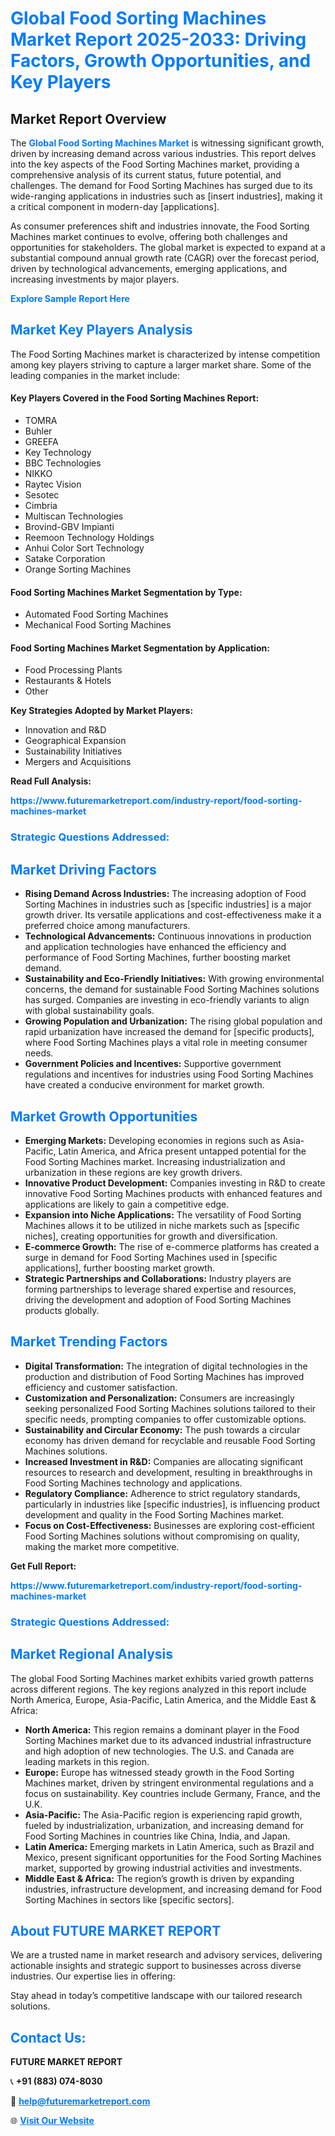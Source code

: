 <h1 style="color: #007BFF;">Global Food Sorting Machines Market Report 2025-2033: Driving Factors, Growth Opportunities, and Key Players</h1>

<section id="overview">
<h2>Market Report Overview</h2>
<p>The <a href="https://www.futuremarketreport.com/industry-report/food-sorting-machines-market" style="color: #007BFF; text-decoration: none;"><strong>Global Food Sorting Machines Market</strong></a> is witnessing significant growth, driven by increasing demand across various industries. This report delves into the key aspects of the Food Sorting Machines market, providing a comprehensive analysis of its current status, future potential, and challenges. The demand for Food Sorting Machines has surged due to its wide-ranging applications in industries such as [insert industries], making it a critical component in modern-day [applications].</p>
<p>As consumer preferences shift and industries innovate, the Food Sorting Machines market continues to evolve, offering both challenges and opportunities for stakeholders. The global market is expected to expand at a substantial compound annual growth rate (CAGR) over the forecast period, driven by technological advancements, emerging applications, and increasing investments by major players.</p>
</section>

<section id="overview">
<p><a href="https://www.futuremarketreport.com/request-sample/reportId=51538" style="color: #007BFF; text-decoration: none;"><strong>Explore Sample Report Here</strong></a></p>
</section>

<section id="key-players">
<h2 style="color: #007BFF;">Market Key Players Analysis</h2>
<p>The Food Sorting Machines market is characterized by intense competition among key players striving to capture a larger market share. Some of the leading companies in the market include:</p>
<h4>Key Players Covered in the Food Sorting Machines Report:</h4>
<ul><li>TOMRA</li><li>Buhler</li><li>GREEFA</li><li>Key Technology</li><li>BBC Technologies</li><li>NIKKO</li><li>Raytec Vision</li><li>Sesotec</li><li>Cimbria</li><li>Multiscan Technologies</li><li>Brovind-GBV Impianti</li><li>Reemoon Technology Holdings</li><li>Anhui Color Sort Technology</li><li>Satake Corporation</li><li>Orange Sorting Machines</li></ul>
<h4>Food Sorting Machines Market Segmentation by Type:</h4>
<ul><li>Automated Food Sorting Machines</li><li>Mechanical Food Sorting Machines</li></ul>

<h4>Food Sorting Machines Market Segmentation by Application:</h4>
<ul><li>Food Processing Plants</li><li>Restaurants &amp; Hotels</li><li>Other</li></ul>
<p><strong>Key Strategies Adopted by Market Players:</strong></p>
<ul>
<li>Innovation and R&D</li>
<li>Geographical Expansion</li>
<li>Sustainability Initiatives</li>
<li>Mergers and Acquisitions</li>
</ul>
</section>

<section>
<p><strong>Read Full Analysis: </strong></p><a href="https://www.futuremarketreport.com/industry-report/food-sorting-machines-market" style="color: #007BFF; text-decoration: none;"><strong>https://www.futuremarketreport.com/industry-report/food-sorting-machines-market</strong></a>
<h3 style="color: #007BFF;">Strategic Questions Addressed:</h3>
</section>

<section id="driving-factors">
<h2 style="color: #007BFF;">Market Driving Factors</h2>
<ul>
<li><strong>Rising Demand Across Industries:</strong> The increasing adoption of Food Sorting Machines in industries such as [specific industries] is a major growth driver. Its versatile applications and cost-effectiveness make it a preferred choice among manufacturers.</li>
<li><strong>Technological Advancements:</strong> Continuous innovations in production and application technologies have enhanced the efficiency and performance of Food Sorting Machines, further boosting market demand.</li>
<li><strong>Sustainability and Eco-Friendly Initiatives:</strong> With growing environmental concerns, the demand for sustainable Food Sorting Machines solutions has surged. Companies are investing in eco-friendly variants to align with global sustainability goals.</li>
<li><strong>Growing Population and Urbanization:</strong> The rising global population and rapid urbanization have increased the demand for [specific products], where Food Sorting Machines plays a vital role in meeting consumer needs.</li>
<li><strong>Government Policies and Incentives:</strong> Supportive government regulations and incentives for industries using Food Sorting Machines have created a conducive environment for market growth.</li>
</ul>
</section>

<section id="growth-opportunities">
<h2 style="color: #007BFF;">Market Growth Opportunities</h2>
<ul>
<li><strong>Emerging Markets:</strong> Developing economies in regions such as Asia-Pacific, Latin America, and Africa present untapped potential for the Food Sorting Machines market. Increasing industrialization and urbanization in these regions are key growth drivers.</li>
<li><strong>Innovative Product Development:</strong> Companies investing in R&D to create innovative Food Sorting Machines products with enhanced features and applications are likely to gain a competitive edge.</li>
<li><strong>Expansion into Niche Applications:</strong> The versatility of Food Sorting Machines allows it to be utilized in niche markets such as [specific niches], creating opportunities for growth and diversification.</li>
<li><strong>E-commerce Growth:</strong> The rise of e-commerce platforms has created a surge in demand for Food Sorting Machines used in [specific applications], further boosting market growth.</li>
<li><strong>Strategic Partnerships and Collaborations:</strong> Industry players are forming partnerships to leverage shared expertise and resources, driving the development and adoption of Food Sorting Machines products globally.</li>
</ul>
</section>

<section id="trending-factors">
<h2 style="color: #007BFF;">Market Trending Factors</h2>
<ul>
<li><strong>Digital Transformation:</strong> The integration of digital technologies in the production and distribution of Food Sorting Machines has improved efficiency and customer satisfaction.</li>
<li><strong>Customization and Personalization:</strong> Consumers are increasingly seeking personalized Food Sorting Machines solutions tailored to their specific needs, prompting companies to offer customizable options.</li>
<li><strong>Sustainability and Circular Economy:</strong> The push towards a circular economy has driven demand for recyclable and reusable Food Sorting Machines solutions.</li>
<li><strong>Increased Investment in R&D:</strong> Companies are allocating significant resources to research and development, resulting in breakthroughs in Food Sorting Machines technology and applications.</li>
<li><strong>Regulatory Compliance:</strong> Adherence to strict regulatory standards, particularly in industries like [specific industries], is influencing product development and quality in the Food Sorting Machines market.</li>
<li><strong>Focus on Cost-Effectiveness:</strong> Businesses are exploring cost-efficient Food Sorting Machines solutions without compromising on quality, making the market more competitive.</li>
</ul>
</section>

<section>
<p><strong>Get Full Report: </strong></p><a href="https://www.futuremarketreport.com/industry-report/food-sorting-machines-market" style="color: #007BFF; text-decoration: none;"><strong>https://www.futuremarketreport.com/industry-report/food-sorting-machines-market</strong></a>
<h3 style="color: #007BFF;">Strategic Questions Addressed:</h3>
</section>


<section id="regional-analysis">
<h2 style="color: #007BFF;">Market Regional Analysis</h2>
<p>The global Food Sorting Machines market exhibits varied growth patterns across different regions. The key regions analyzed in this report include North America, Europe, Asia-Pacific, Latin America, and the Middle East & Africa:</p>
<ul>
<li><strong>North America:</strong> This region remains a dominant player in the Food Sorting Machines market due to its advanced industrial infrastructure and high adoption of new technologies. The U.S. and Canada are leading markets in this region.</li>
<li><strong>Europe:</strong> Europe has witnessed steady growth in the Food Sorting Machines market, driven by stringent environmental regulations and a focus on sustainability. Key countries include Germany, France, and the U.K.</li>
<li><strong>Asia-Pacific:</strong> The Asia-Pacific region is experiencing rapid growth, fueled by industrialization, urbanization, and increasing demand for Food Sorting Machines in countries like China, India, and Japan.</li>
<li><strong>Latin America:</strong> Emerging markets in Latin America, such as Brazil and Mexico, present significant opportunities for the Food Sorting Machines market, supported by growing industrial activities and investments.</li>
<li><strong>Middle East & Africa:</strong> The region’s growth is driven by expanding industries, infrastructure development, and increasing demand for Food Sorting Machines in sectors like [specific sectors].</li>
</ul>
</section>

<footer>
<h2 style="color: #007BFF;">About FUTURE MARKET REPORT</h2>
<p>We are a trusted name in market research and advisory services, delivering actionable insights and strategic support to businesses across diverse industries. Our expertise lies in offering:</p>

<p>Stay ahead in today’s competitive landscape with our tailored research solutions.</p>

<h2 style="color: #007BFF;">Contact Us:</h2>
<p><strong>FUTURE MARKET REPORT</strong></p>
<p>📞 <strong>+91 (883) 074-8030</strong></p>
<p>📧 <strong><a href="mailto:help@futuremarketreport.com" style="color: #007BFF;">help@futuremarketreport.com</a></strong></p>
<p>🌐 <strong><a href="https://www.futuremarketreport.com/" style="color: #007BFF;">Visit Our Website</a></strong></p>
</footer>